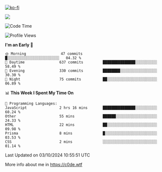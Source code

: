 [![ko-fi](https://ko-fi.com/img/githubbutton_sm.svg)](https://ko-fi.com/Z8Z4Y2LKX)

<a href="https://wakatime.com"><img src="https://wakatime.com/share/@c0dezin/b7f18a7c-ab3a-40b8-8bc7-b1b7bf71f1d6.svg" /></a>

<!--START_SECTION:waka-->
![Code Time](http://img.shields.io/badge/Code%20Time-111%20hrs%2044%20mins-blue)

![Profile Views](http://img.shields.io/badge/Profile%20Views-1-blue)

**I'm an Early 🐤** 

```text
🌞 Morning                47 commits          █░░░░░░░░░░░░░░░░░░░░░░░░   04.32 % 
🌆 Daytime                637 commits         ███████████████░░░░░░░░░░   58.49 % 
🌃 Evening                330 commits         ████████░░░░░░░░░░░░░░░░░   30.30 % 
🌙 Night                  75 commits          ██░░░░░░░░░░░░░░░░░░░░░░░   06.89 % 
```


📊 **This Week I Spent My Time On** 

```text
💬 Programming Languages: 
JavaScript               2 hrs 16 mins       ███████████████░░░░░░░░░░   60.24 % 
Other                    55 mins             ██████░░░░░░░░░░░░░░░░░░░   24.33 % 
HTML                     22 mins             ██░░░░░░░░░░░░░░░░░░░░░░░   09.98 % 
Prisma                   8 mins              █░░░░░░░░░░░░░░░░░░░░░░░░   03.53 % 
CSS                      2 mins              ░░░░░░░░░░░░░░░░░░░░░░░░░   01.14 % 
```


 Last Updated on 03/10/2024 10:55:51 UTC
<!--END_SECTION:waka-->

More info about me in https://c0de.wtf
